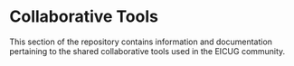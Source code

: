 # Collaborative Tools

This section of the repository contains information and documentation pertaining to the
shared collaborative tools used in the EICUG community.
